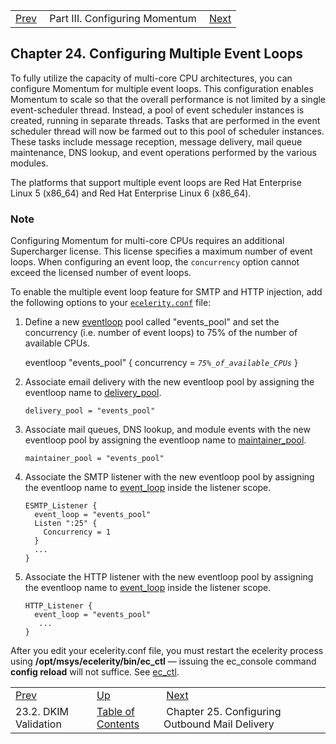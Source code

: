 |     |     |     |
| --- | --- | --- |
| [Prev](using_dkim.validation)  | Part III. Configuring Momentum |  [Next](outbound_mail) |

## Chapter 24. Configuring Multiple Event Loops

To fully utilize the capacity of multi-core CPU architectures, you can configure Momentum for multiple event loops. This configuration enables Momentum to scale so that the overall performance is not limited by a single event-scheduler thread. Instead, a pool of event scheduler instances is created, running in separate threads. Tasks that are performed in the event scheduler thread will now be farmed out to this pool of scheduler instances. These tasks include message reception, message delivery, mail queue maintenance, DNS lookup, and event operations performed by the various modules.

The platforms that support multiple event loops are Red Hat Enterprise Linux 5 (x86_64) and Red Hat Enterprise Linux 6 (x86_64).

### Note

Configuring Momentum for multi-core CPUs requires an additional Supercharger license. This license specifies a maximum number of event loops. When configuring an event loop, the `concurrency` option cannot exceed the licensed number of event loops.

To enable the multiple event loop feature for SMTP and HTTP injection, add the following options to your [`ecelerity.conf`](conf.ref.ecelerity.conf "15.6. ecelerity.conf File") file:

1.  Define a new [eventloop](config.ref.eventloop "eventloop") pool called "events_pool" and set the concurrency (i.e. number of event loops) to 75% of the number of available CPUs.

    eventloop "events_pool" {
      concurrency = *`75%_of_available_CPUs`*
    }
2.  Associate email delivery with the new eventloop pool by assigning the eventloop name to [delivery_pool](config.ref.delivery_pool "delivery_pool").

    `delivery_pool = "events_pool"`
3.  Associate mail queues, DNS lookup, and module events with the new eventloop pool by assigning the eventloop name to [maintainer_pool](config.ref.maintainer_pool "maintainer_pool").

    `maintainer_pool = "events_pool"`
4.  Associate the SMTP listener with the new eventloop pool by assigning the eventloop name to [event_loop](config.ref.event_loop "event_loop") inside the listener scope.

    ```
    ESMTP_Listener {
      event_loop = "events_pool"
      Listen ":25" {
        Concurrency = 1
      }
      ...
    }
    ```

5.  Associate the HTTP listener with the new eventloop pool by assigning the eventloop name to [event_loop](config.ref.event_loop "event_loop") inside the listener scope.

    ```
    HTTP_Listener {
      event_loop = "events_pool"
       ...
    }
    ```

After you edit your ecelerity.conf file, you must restart the ecelerity process using **/opt/msys/ecelerity/bin/ec_ctl** — issuing the ec_console command **config reload**        will not suffice. See [ec_ctl](executable.ec_ctl "ec_ctl").

|     |     |     |
| --- | --- | --- |
| [Prev](using_dkim.validation)  | [Up](p.configuration) |  [Next](outbound_mail) |
| 23.2. DKIM Validation  | [Table of Contents](index) |  Chapter 25. Configuring Outbound Mail Delivery |

